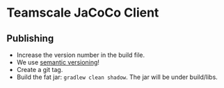 # Teamscale JaCoCo Client

## Publishing

- Increase the version number in the build file.
- We use [semantic versioning](http://semver.org)!
- Create a git tag.
- Build the fat jar: `gradlew clean shadow`. The jar will be under build/libs.


